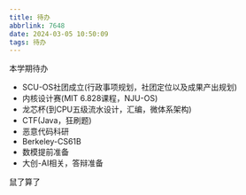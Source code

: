 ```yaml
---
title: 待办
abbrlink: 7648
date: 2024-03-05 10:50:09
tags: 待办
---
```


本学期待办

- SCU-OS社团成立(行政事项规划，社团定位以及成果产出规划)
- 内核设计赛(MIT 6.828课程，NJU-OS)
- 龙芯杯(到CPU五级流水设计，汇编，微体系架构)
- CTF(Java，狂刷题)
- 恶意代码科研
- Berkeley-CS61B
- 数模提前准备
- 大创-AI相关，答辩准备

鼠了算了